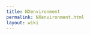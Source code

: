 ```yaml
---
title: NXenvironment
permalink: NXenvironment.html
layout: wiki
---
```


<nxformat file="NXenvironment.xml"></nxformat>

